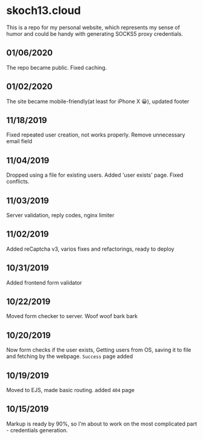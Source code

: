 # skoch13.cloud
This is a repo for my personal website, which represents my sense of humor and could be handy with generating SOCKS5 proxy credentials.

## 01/06/2020
The repo became public. Fixed caching.

## 01/02/2020
The site became mobile-friendly(at least for iPhone X 😀), updated footer

## 11/18/2019
Fixed repeated user creation, not works properly. Remove unnecessary email field

## 11/04/2019
Dropped using a file for existing users. Added 'user exists' page. Fixed conflicts.

## 11/03/2019
Server validation, reply codes, nginx limiter

## 11/02/2019
Added reCaptcha v3, varios fixes and refactorings, ready to deploy

## 10/31/2019
Added frontend form validator

## 10/22/2019
Moved form checker to server. Woof woof bark bark

## 10/20/2019
Now form checks if the user exists, Getting users from OS, saving it to file and fetching by the webpage. `Success` page added

## 10/19/2019
Moved to EJS, made basic routing. added `404` page

## 10/15/2019
Markup is ready by 90%, so I'm about to work on the most complicated part - credentials generation.